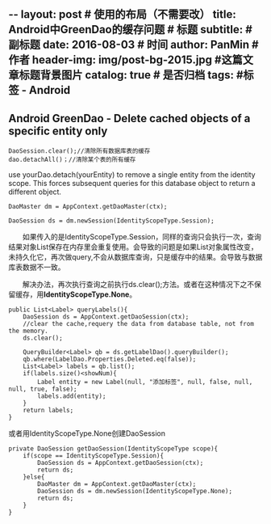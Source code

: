--
layout:     post                            # 使用的布局（不需要改）
title:      Android中GreenDao的缓存问题             # 标题
subtitle:      #副标题
date:       2016-08-03                      # 时间
author:     PanMin                              # 作者
header-img: img/post-bg-2015.jpg            #这篇文章标题背景图片
catalog: true                               # 是否归档
tags:                                       #标签
    - Android 
---


## Android GreenDao - Delete cached objects of a specific entity only

```
DaoSession.clear();//清除所有数据库表的缓存
dao.detachAll()；//清除某个表的所有缓存
```
use yourDao.detach(yourEntity) to remove a single entity from the identity scope. This forces subsequent queries for this database object to return a different object.

```
DaoMaster dm = AppContext.getDaoMaster(ctx);

DaoSession ds = dm.newSession(IdentityScopeType.Session);
```
&emsp;&emsp;如果传入的是IdentityScopeType.Session，同样的查询只会执行一次，查询结果对象List保存在内存里会重复使用。会导致的问题是如果List对象属性改变，未持久化它，再次做query,不会从数据库查询，只是缓存中的结果。会导致与数据库表数据不一致。

&emsp;&emsp;解决办法，再次执行查询之前执行ds.clear();方法。或者在这种情况下之不保留缓存，用**IdentityScopeType.None**。

```
public List<Label> queryLabels(){  
    DaoSession ds = AppContext.getDaoSession(ctx);  
	//clear the cache,requery the data from database table, not from the memory.  
    ds.clear();  
      
    QueryBuilder<Label> qb = ds.getLabelDao().queryBuilder();  
    qb.where(LabelDao.Properties.Deleted.eq(false));  
    List<Label> labels = qb.list();  
    if(labels.size()<showNum){  
        Label entity = new Label(null, "添加标签", null, false, null, null, true, false);  
        labels.add(entity);  
    }  
    return labels;  
}  
```

或者用IdentityScopeType.None创建DaoSession

```
private DaoSession getDaoSession(IdentityScopeType scope){  
    if(scope == IdentityScopeType.Session){  
        DaoSession ds = AppContext.getDaoSession(ctx);  
        return ds;  
    }else{  
        DaoMaster dm = AppContext.getDaoMaster(ctx);  
        DaoSession ds = dm.newSession(IdentityScopeType.None);  
        return ds;  
    }  
}  
```